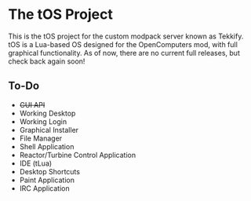 # The tOS Project
This is the tOS project for the custom modpack server known as Tekkify. tOS is a Lua-based OS designed for the OpenComputers mod, with full graphical functionality. As of now, there are no current full releases, but check back again soon!
## To-Do
* ~~GUI API~~
* Working Desktop
* Working Login
* Graphical Installer
* File Manager
* Shell Application
* Reactor/Turbine Control Application
* IDE (tLua)
* Desktop Shortcuts
* Paint Application
* IRC Application
